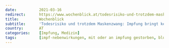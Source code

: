 ```yaml
---
date:          2021-03-16
redirect:      https://www.wochenblick.at/todesrisiko-und-trotzdem-maskenzwang-impfung-bringt-keine-freiheit/
title:         Wochenblick
subtitle:      'Todesrisiko und trotzdem Maskenzwang: Impfung bringt keine Freiheit'
country:       AT
categories:    [Impfung, Medizin]
tags:          [impf-nebenwirkungen, mit oder an impfung gestorben, blutgerinnungsstörungen, maske]
---
```

